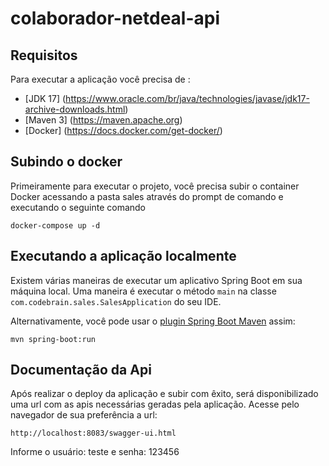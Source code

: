 # colaborador-netdeal-api


## Requisitos

Para executar a aplicação você precisa de :

- [JDK 17] (https://www.oracle.com/br/java/technologies/javase/jdk17-archive-downloads.html)
- [Maven 3] (https://maven.apache.org)
- [Docker] (https://docs.docker.com/get-docker/)

## Subindo o docker

Primeiramente para executar o projeto, você precisa subir o container Docker acessando a pasta sales através do prompt de comando e executando o seguinte comando


```shell
docker-compose up -d
```

## Executando a aplicação localmente

Existem várias maneiras de executar um aplicativo Spring Boot em sua máquina local. Uma maneira é executar o método `main` na classe `com.codebrain.sales.SalesApplication` do seu IDE.

Alternativamente, você pode usar o [plugin Spring Boot Maven](https://docs.spring.io/spring-boot/docs/current/reference/html/build-tool-plugins-maven-plugin.html) assim:

```shell
mvn spring-boot:run
```

## Documentação da Api

Após realizar o deploy da aplicação e subir com êxito, será disponibilizado uma url com as apis necessárias geradas pela aplicação. Acesse pelo navegador de sua preferência a url:

```shell
http://localhost:8083/swagger-ui.html
```

Informe o usuário: teste e senha: 123456


